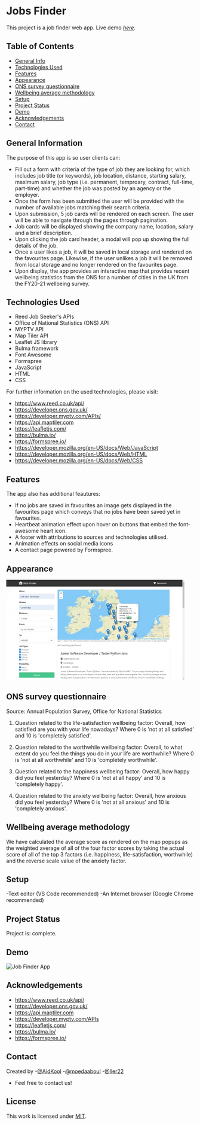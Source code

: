 # Jobs Finder

This project is a job finder web app.
Live demo [_here_](https://aidkool.github.io/jobs-finder/).

## Table of Contents

- [General Info](#general-information)
- [Technologies Used](#technologies-used)
- [Features](#features)
- [Appearance](#appearance)
- [ONS survey questionnaire](#ons-survey-questionnaire)
- [Wellbeing average methodology](#wellbeing-average-methodology)
- [Setup](#setup)
- [Project Status](#project-status)
- [Demo](#demo)
- [Acknowledgements](#acknowledgements)
- [Contact](#contact)

## General Information

The purpose of this app is so user clients can:

- Fill out a form with criteria of the type of job they are looking for, which includes job title (or keywords), job location, distance, starting salary, maximum salary, job type (i.e. permanent, temproary, contract, full-time, part-time) and whether the job was posted by an agency or the employer.
- Once the form has been submitted the user will be provided with the number of available jobs matching their search criteria.
- Upon submission, 5 job cards will be rendered on each screen. The user will be able to navigate through the pages through pagination.
- Job cards will be displayed showing the company name, location, salary and a brief description.
- Upon clicking the job card header, a modal will pop up showing the full details of the job.
- Once a user likes a job, it will be saved in local storage and rendered on the favourites page. Likewise, if the user unlikes a job it will be removed from local storage and no longer rendered on the favourites page.
- Upon display, the app provides an interactive map that provides recent wellbeing statistics from the ONS for a number of cities in the UK from the FY20-21 wellbeing survey.

## Technologies Used

- Reed Job Seeker's APIs
- Office of National Statistics (ONS) API
- MYPTV API
- Map Tiler API
- Leaflet JS library
- Bulma framework
- Font Awesome
- Formspree
- JavaScript
- HTML
- CSS

For further information on the used technologies, please visit:

- https://www.reed.co.uk/api/
- https://developer.ons.gov.uk/
- https://developer.myptv.com/APIs/
- https://api.maptiler.com
- https://leafletjs.com/
- https://bulma.io/
- https://formspree.io/
- https://developer.mozilla.org/en-US/docs/Web/JavaScript
- https://developer.mozilla.org/en-US/docs/Web/HTML
- https://developer.mozilla.org/en-US/docs/Web/CSS

## Features

The app also has additional feautures:

- If no jobs are saved in favourites an image gets displayed in the favourites page which conveys that no jobs have been saved yet in favourites.
- Heartbeat animation effect upon hover on buttons that embed the font-awesome heart icon.
- A footer with attributions to sources and technologies utilised.
- Animation effects on social media icons
- A contact page powered by Formspree.

## Appearance

![Job Finder App](./media/img/job-finder.gif)

## ONS survey questionnaire

Source: Annual Population Survey, Office for National Statistics

1. Question related to the life-satisfaction wellbeing factor: Overall, how satisfied are you with your life nowadays? Where 0 is 'not at all satisfied' and 10 is 'completely satisfied'.

2. Question related to the worthwhile wellbeing factor: Overall, to what extent do you feel the things you do in your life are worthwhile? Where 0 is 'not at all worthwhile' and 10 is 'completely worthwhile'.

3. Question related to the happiness wellbeing factor: Overall, how happy did you feel yesterday? Where 0 is 'not at all happy' and 10 is 'completely happy'.

4. Question related to the anxiety wellbeing factor: Overall, how anxious did you feel yesterday? Where 0 is 'not at all anxious' and 10 is 'completely anxious'.

## Wellbeing average methodology

We have calculated the average score as rendered on the map popups as the weighted average of all of the four factor scores by taking the actual score of all of the top 3 factors (i.e. happiness, life-satisfaction, worthwhile) and the reverse scale value of the anxiety factor.

## Setup

-Text editor (VS Code recommended)
-An Internet browser (Google Chrome recommended)

## Project Status

Project is: complete.

## Demo

![Job Finder App](./demo.gif)

## Acknowledgements

- https://www.reed.co.uk/api/
- https://developer.ons.gov.uk/
- https://api.maptiler.com
- https://developer.myptv.com/APIs
- https://leafletjs.com/
- https://bulma.io/
- https://formspree.io/

## Contact

Created by -[@AidKool](https://github.com/AidKool) -[@moedaaboul](https://github.com/moedaaboull) -[@Iler22](https://github.com/Iler22)

- Feel free to contact us!

## License

This work is licensed under
[MIT](https://github.com/AidKool/jobs-finder/blob/master/LICENSE).
